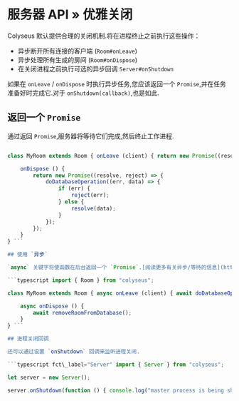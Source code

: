 # 服务器 API » 优雅关闭

Colyseus 默认提供合理的关闭机制.将在进程终止之前执行这些操作：

- 异步断开所有连接的客户端 (`Room#onLeave`)
- 异步处理所有生成的房间 (`Room#onDispose`)
- 在关闭进程之前执行可选的异步回调 `Server#onShutdown`

如果在 `onLeave` / `onDispose` 时执行异步任务,您应该返回一个 `Promise`,并在任务准备好时完成它.对于 `onShutdown(callback)`,也是如此.


## 返回一个 `Promise`

通过返回 `Promise`,服务器将等待它们完成,然后终止工作进程.

```typescript import { Room } from "colyseus";

class MyRoom extends Room { onLeave (client) { return new Promise((resolve, reject) => { doDatabaseOperation((err, data) => { if (err) { reject(err); } else { resolve(data); } }); }); }

    onDispose () {
        return new Promise((resolve, reject) => {
            doDatabaseOperation((err, data) => {
                if (err) {
                    reject(err);
                } else {
                    resolve(data);
                }
            });
        });
    }
} ```

## 使用 `异步`

`async` 关键字将使函数在后台返回一个 `Promise`.[阅读更多有关异步/等待的信息](https://basarat.gitbooks.io/typescript/content/docs/async-await.html).

```typescript import { Room } from "colyseus";

class MyRoom extends Room { async onLeave (client) { await doDatabaseOperation(client); }

    async onDispose () {
        await removeRoomFromDatabase();
    }
} ```

## 进程关闭回调

还可以通过设置 `onShutdown` 回调来监听进程关闭.

```typescript fct\_label="Server" import { Server } from "colyseus";

let server = new Server();

server.onShutdown(function () { console.log("master process is being shut down!"); }); ```
